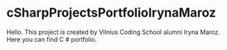 # cSharpProjectsPortfolioIrynaMaroz
Hello. This project is created by Vilnius Coding School alumni Iryna Maroz. Here you can find C # portfolio.
